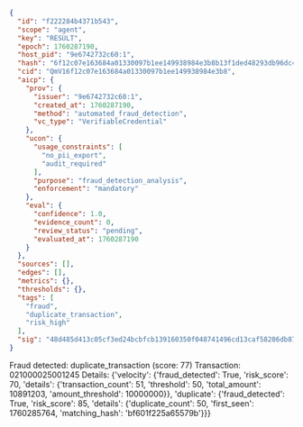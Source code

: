 ```json
{
  "id": "f222284b4371b543",
  "scope": "agent",
  "key": "RESULT",
  "epoch": 1760287190,
  "host_pid": "9e6742732c60:1",
  "hash": "6f12c07e163684a01330097b1ee149938984e3b8b13f1ded48293db96dc41178",
  "cid": "QmV16f12c07e163684a01330097b1ee149938984e3b8",
  "aicp": {
    "prov": {
      "issuer": "9e6742732c60:1",
      "created_at": 1760287190,
      "method": "automated_fraud_detection",
      "vc_type": "VerifiableCredential"
    },
    "ucon": {
      "usage_constraints": [
        "no_pii_export",
        "audit_required"
      ],
      "purpose": "fraud_detection_analysis",
      "enforcement": "mandatory"
    },
    "eval": {
      "confidence": 1.0,
      "evidence_count": 0,
      "review_status": "pending",
      "evaluated_at": 1760287190
    }
  },
  "sources": [],
  "edges": [],
  "metrics": {},
  "thresholds": {},
  "tags": [
    "fraud",
    "duplicate_transaction",
    "risk_high"
  ],
  "sig": "48d485d413c05cf3ed24bcbfcb139160350f048741496cd13caf58206db878ec"
}
```

Fraud detected: duplicate_transaction (score: 77)
Transaction: 021000025001245
Details: {'velocity': {'fraud_detected': True, 'risk_score': 70, 'details': {'transaction_count': 51, 'threshold': 50, 'total_amount': 10891203, 'amount_threshold': 10000000}}, 'duplicate': {'fraud_detected': True, 'risk_score': 85, 'details': {'duplicate_count': 50, 'first_seen': 1760285764, 'matching_hash': 'bf601f225a65579b'}}}